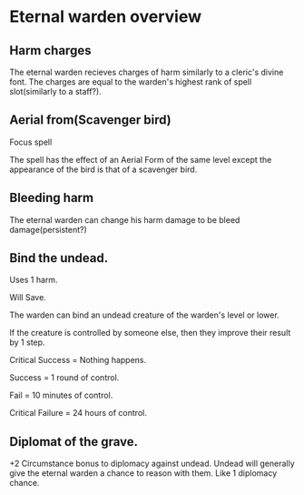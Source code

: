 # Eternal warden overview


## Harm charges
The eternal warden recieves charges of harm similarly to a cleric's divine font.
The charges are equal to the warden's highest rank of spell slot(similarly to a staff?).


## Aerial from(Scavenger bird)
Focus spell

The spell has the effect of an Aerial Form of the same level except the appearance of the bird is that of a scavenger bird.

## Bleeding harm
The eternal warden can change his harm damage to be bleed damage(persistent?)


## Bind the undead.
Uses 1 harm.

Will Save.

The warden can bind an undead creature of the warden's level or lower.

If the creature is controlled by someone else, then they improve their result by 1 step.

Critical Success = Nothing happens.

Success = 1 round of control.

Fail = 10 minutes of control.

Critical Failure = 24 hours of control.

## Diplomat of the grave.

+2 Circumstance bonus to diplomacy against undead.
Undead will generally give the eternal warden a chance to reason with them.
Like 1 diplomacy chance.

